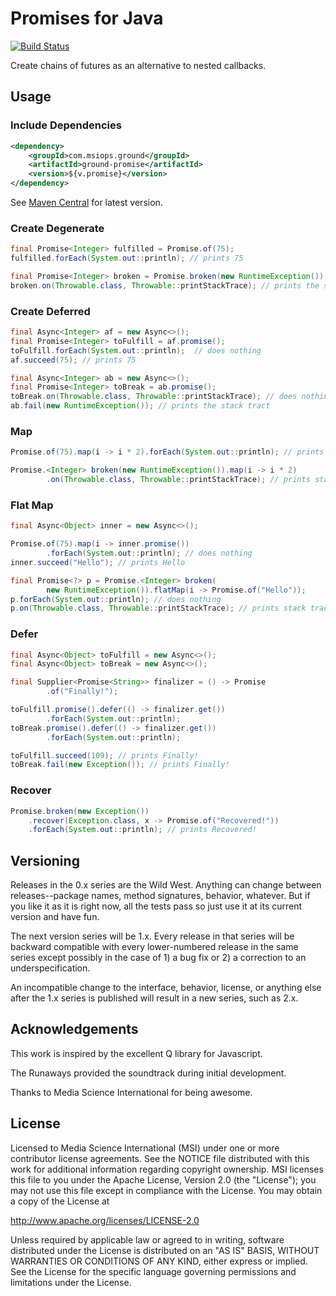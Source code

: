 Promises for Java
=========================

[![Build Status](https://travis-ci.org/mediascience/java-promise.svg)](https://travis-ci.org/mediascience/java-promise)

Create chains of futures as an alternative to nested
callbacks.

## Usage

### Include Dependencies
```xml
<dependency>
    <groupId>com.msiops.ground</groupId>
    <artifactId>ground-promise</artifactId>
    <version>${v.promise}</version>
</dependency>
```
See [Maven Central](http://search.maven.org/#search%7Cga%7C1%7Cg%3A%20%22com.msiops.ground%22%20a%3A%22ground-promise%22) for latest version.

### Create Degenerate
```java
final Promise<Integer> fulfilled = Promise.of(75);
fulfilled.forEach(System.out::println); // prints 75

final Promise<Integer> broken = Promise.broken(new RuntimeException());
broken.on(Throwable.class, Throwable::printStackTrace); // prints the stack trace
```

### Create Deferred
```java
final Async<Integer> af = new Async<>();
final Promise<Integer> toFulfill = af.promise();
toFulfill.forEach(System.out::println);  // does nothing
af.succeed(75); // prints 75

final Async<Integer> ab = new Async<>();
final Promise<Integer> toBreak = ab.promise();
toBreak.on(Throwable.class, Throwable::printStackTrace); // does nothing
ab.fail(new RuntimeException()); // prints the stack tract
```

### Map
```java
Promise.of(75).map(i -> i * 2).forEach(System.out::println); // prints 150

Promise.<Integer> broken(new RuntimeException()).map(i -> i * 2)
        .on(Throwable.class, Throwable::printStackTrace); // prints stack trace
```

### Flat Map
```java
final Async<Object> inner = new Async<>();

Promise.of(75).map(i -> inner.promise())
        .forEach(System.out::println); // does nothing
inner.succeed("Hello"); // prints Hello

final Promise<?> p = Promise.<Integer> broken(
        new RuntimeException()).flatMap(i -> Promise.of("Hello"));
p.forEach(System.out::println); // does nothing
p.on(Throwable.class, Throwable::printStackTrace); // prints stack trace
```

### Defer
```java
final Async<Object> toFulfill = new Async<>();
final Async<Object> toBreak = new Async<>();

final Supplier<Promise<String>> finalizer = () -> Promise
        .of("Finally!");

toFulfill.promise().defer(() -> finalizer.get())
        .forEach(System.out::println);
toBreak.promise().defer(() -> finalizer.get())
        .forEach(System.out::println);

toFulfill.succeed(109); // prints Finally!
toBreak.fail(new Exception()); // prints Finally!
```

### Recover
```java
Promise.broken(new Exception())
    .recover(Exception.class, x -> Promise.of("Recovered!"))
    .forEach(System.out::println); // prints Recovered!
```

## Versioning

Releases in the 0.x series are the Wild West. Anything can change between
releases--package names, method signatures, behavior, whatever. But if you
like it as it is right now, all the tests pass so just use it at its current
version and have fun.

The next version series will be 1.x. Every release in that series will be
backward compatible with every lower-numbered release in the same series
except possibly in the case of 1) a bug fix or 2) a correction to an
underspecification.

An incompatible change to the interface, behavior, license, or anything else
after the 1.x series is published will result in a new series, such as
2.x.

## Acknowledgements

This work is inspired by the excellent Q library for Javascript.

The Runaways provided the soundtrack during initial development.

Thanks to Media Science International for being awesome.

## License

Licensed to Media Science International (MSI) under one or more
contributor license agreements. See the NOTICE file distributed with this
work for additional information regarding copyright ownership. MSI
licenses this file to you under the Apache License, Version 2.0 (the
"License"); you may not use this file except in compliance with the
License. You may obtain a copy of the License at

http://www.apache.org/licenses/LICENSE-2.0

Unless required by applicable law or agreed to in writing, software
distributed under the License is distributed on an "AS IS" BASIS, WITHOUT
WARRANTIES OR CONDITIONS OF ANY KIND, either express or implied. See the
License for the specific language governing permissions and limitations
under the License.


